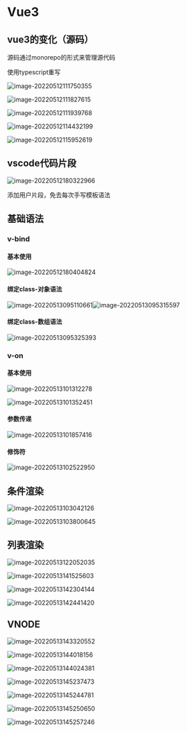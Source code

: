 # Vue3

## vue3的变化（源码）

源码通过monorepo的形式来管理源代码

使用typescript重写

![image-20220512111750355](https://ypyun-cdn.u1n1.com/img/picgo/2022/05/12/20220512111750.png)

![image-20220512111827615](https://ypyun-cdn.u1n1.com/img/picgo/2022/05/12/20220512111827.png)

![image-20220512111939768](https://ypyun-cdn.u1n1.com/img/picgo/2022/05/12/20220512111939.png)

![image-20220512114432199](https://ypyun-cdn.u1n1.com/img/picgo/2022/05/12/20220512114432.png)

![image-20220512115952619](https://ypyun-cdn.u1n1.com/img/picgo/2022/05/12/20220512115952.png)

## vscode代码片段

![image-20220512180322966](https://ypyun-cdn.u1n1.com/img/picgo/2022/05/12/20220512180323.png)

添加用户片段，免去每次手写模板语法

## 基础语法

### v-bind

#### 基本使用

![image-20220512180404824](https://ypyun-cdn.u1n1.com/img/picgo/2022/05/12/20220512180404.png)

#### 绑定class-对象语法

![image-20220513095110661](https://ypyun-cdn.u1n1.com/img/picgo/2022/05/13/20220513095110.png)![image-20220513095315597](https://ypyun-cdn.u1n1.com/img/picgo/2022/05/13/20220513095315.png)

#### 绑定class-数组语法

![image-20220513095325393](https://ypyun-cdn.u1n1.com/img/picgo/2022/05/13/20220513095325.png)

### v-on

#### 基本使用

![image-20220513101312278](https://ypyun-cdn.u1n1.com/img/picgo/2022/05/13/20220513101312.png)

![image-20220513101352451](https://ypyun-cdn.u1n1.com/img/picgo/2022/05/13/20220513101352.png)

#### 参数传递

![image-20220513101857416](https://ypyun-cdn.u1n1.com/img/picgo/2022/05/13/20220513101857.png)

#### 修饰符

![image-20220513102522950](https://ypyun-cdn.u1n1.com/img/picgo/2022/05/13/20220513102522.png)

## 条件渲染

![image-20220513103042126](https://ypyun-cdn.u1n1.com/img/picgo/2022/05/13/20220513103042.png)

![image-20220513103800645](https://ypyun-cdn.u1n1.com/img/picgo/2022/05/13/20220513103800.png)

## 列表渲染

![image-20220513122052035](https://ypyun-cdn.u1n1.com/img/picgo/2022/05/13/20220513122052.png)

![image-20220513141525603](https://ypyun-cdn.u1n1.com/img/picgo/2022/05/13/20220513141525.png)

![image-20220513142304144](https://ypyun-cdn.u1n1.com/img/picgo/2022/05/13/20220513142304.png)

![image-20220513142441420](https://ypyun-cdn.u1n1.com/img/picgo/2022/05/13/20220513142441.png)

## VNODE

![image-20220513143320552](https://ypyun-cdn.u1n1.com/img/picgo/2022/05/13/20220513143320.png)

![image-20220513144018156](https://ypyun-cdn.u1n1.com/img/picgo/2022/05/13/20220513144018.png)

![image-20220513144024381](https://ypyun-cdn.u1n1.com/img/picgo/2022/05/13/20220513144024.png)

![image-20220513145237473](https://ypyun-cdn.u1n1.com/img/picgo/2022/05/13/20220513145237.png)

![image-20220513145244781](https://ypyun-cdn.u1n1.com/img/picgo/2022/05/13/20220513145244.png)

![image-20220513145250650](https://ypyun-cdn.u1n1.com/img/picgo/2022/05/13/20220513145250.png)

![image-20220513145257246](https://ypyun-cdn.u1n1.com/img/picgo/2022/05/13/20220513145257.png)

